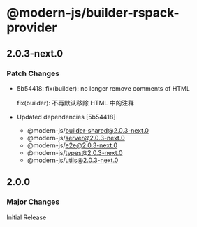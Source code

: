 # @modern-js/builder-rspack-provider

## 2.0.3-next.0

### Patch Changes

- 5b54418: fix(builder): no longer remove comments of HTML

  fix(builder): 不再默认移除 HTML 中的注释

- Updated dependencies [5b54418]
  - @modern-js/builder-shared@2.0.3-next.0
  - @modern-js/server@2.0.3-next.0
  - @modern-js/e2e@2.0.3-next.0
  - @modern-js/types@2.0.3-next.0
  - @modern-js/utils@2.0.3-next.0

## 2.0.0

### Major Changes

Initial Release
